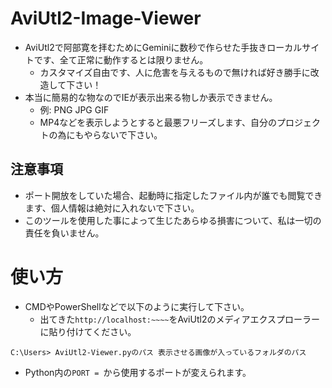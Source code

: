 # AviUtl2-Image-Viewer
* AviUtl2で阿部寛を拝むためにGeminiに数秒で作らせた手抜きローカルサイトです、全て正常に動作するとは限りません。
  * カスタマイズ自由です、人に危害を与えるもので無ければ好き勝手に改造して下さい！
* 本当に簡易的な物なのでIEが表示出来る物しか表示できません。
  * 例: PNG JPG GIF
  * MP4などを表示しようとすると最悪フリーズします、自分のプロジェクトの為にもやらないで下さい。
## 注意事項
* ポート開放をしていた場合、起動時に指定したファイル内が誰でも閲覧できます、個人情報は絶対に入れないで下さい。
* このツールを使用した事によって生じたあらゆる損害について、私は一切の責任を負いません。
# 使い方
* CMDやPowerShellなどで以下のように実行して下さい。
  * 出てきた`http://localhost:~~~~`をAviUtl2のメディアエクスプローラーに貼り付けてください。
```
C:\Users> AviUtl2-Viewer.pyのパス 表示させる画像が入っているフォルダのパス
```
* Python内の`PORT = `から使用するポートが変えられます。
